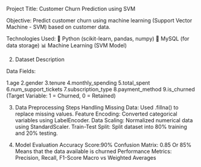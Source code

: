 Project Title: Customer Churn Prediction using SVM

Objective: Predict customer churn using machine learning (Support Vector Machine - SVM) based on customer data.

Technologies Used:
🐍 Python (scikit-learn, pandas, numpy)
💾 MySQL (for data storage)
📊 Machine Learning (SVM Model)

2. Dataset Description

Data Fields:

1.age
2.gender
3.tenure
4.monthly_spending
5.total_spent
6.num_support_tickets
7.subscription_type
8.payment_method
9.is_churned (Target Variable: 1 = Churned, 0 = Retained)

3. Data Preprocessing Steps
Handling Missing Data: Used .fillna() to replace missing values.
Feature Encoding: Converted categorical variables using LabelEncoder.
Data Scaling: Normalized numerical data using StandardScaler.
Train-Test Split: Split dataset into 80% training and 20% testing.

5. Model Evaluation
Accuracy Score:90%
Confusion Matrix: 0.85 Or 85% Means that the data available is churned
Performance Metrics:
Precision, Recall, F1-Score
Macro vs Weighted Averages



